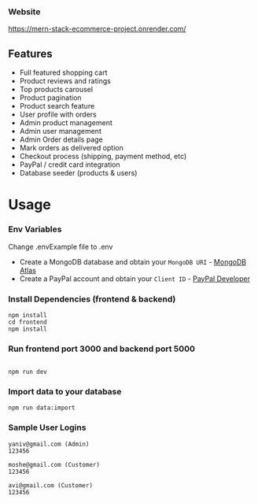
### Website

https://mern-stack-ecommerce-project.onrender.com/


## Features

- Full featured shopping cart
- Product reviews and ratings
- Top products carousel
- Product pagination
- Product search feature
- User profile with orders
- Admin product management
- Admin user management
- Admin Order details page
- Mark orders as delivered option
- Checkout process (shipping, payment method, etc)
- PayPal / credit card integration
- Database seeder (products & users)

# Usage

### Env Variables

Change .envExample file to .env 

- Create a MongoDB database and obtain your `MongoDB URI` - [MongoDB Atlas](https://www.mongodb.com/cloud/atlas/register)
- Create a PayPal account and obtain your `Client ID` - [PayPal Developer](https://developer.paypal.com/)

### Install Dependencies (frontend & backend)

```
npm install
cd frontend
npm install
```

### Run frontend port 3000 and backend port 5000

```

npm run dev

```

### Import data to your database

```
npm run data:import
```


### Sample User Logins

```
yaniv@gmail.com (Admin)
123456

moshe@gmail.com (Customer)
123456

avi@gmail.com (Customer)
123456
```



